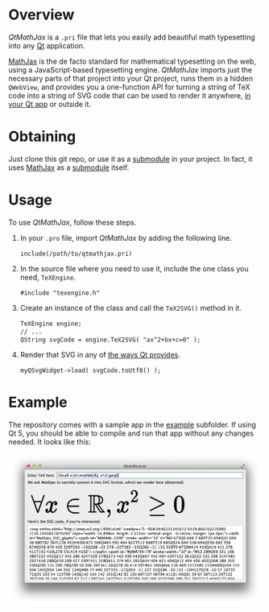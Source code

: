 
# Overview

*QtMathJax* is a `.pri` file that lets you easily add beautiful
math typesetting into any [Qt] application.

[MathJax] is the de facto standard for mathematical typesetting on
the web, using a JavaScript-based typesetting engine.
*QtMathJax* imports just the necessary parts of that project into
your Qt project, runs them in a hidden `QWebView`, and
provides you a one-function API for turning a string of TeX code
into a string of SVG code that can be used to render it anywhere,
[in your Qt app][qtsvg] or outside it.

# Obtaining

Just clone this git repo, or use it as a [submodule] in your
project.  In fact, it uses [MathJax] as a [submodule] itself.

# Usage

To use *QtMathJax*, follow these steps.

1. In your `.pro` file, import *QtMathJax* by adding the following
   line.
   ```
   include(/path/to/qtmathjax.pri)
   ```
2. In the source file where you need to use it, include the one
   class you need, `TeXEngine`.
   ```
   #include "texengine.h"
   ```
3. Create an instance of the class and call the `TeX2SVG()` method
   in it.
   ```
   TeXEngine engine;  
   // ...  
   QString svgCode = engine.TeX2SVG( "ax^2+bx+c=0" );
   ```
4. Render that SVG in any of [the ways Qt provides][qtsvg].
   ```
   myQSvgWidget->load( svgCode.toUtf8() );
   ```

# Example

The repository comes with a sample app in the [example] subfolder.
If using Qt 5, you should be able to compile and run that app
without any changes needed.  It looks like this:

![Screenshot](./screenshot.png)

[Qt]: http://qt-project.org
[MathJax]: http://mathjax.org
[qtsvg]: http://qt-project.org/doc/qt-5.0/qtsvg/svgrendering.html
[submodule]: http://schacon.github.io/git/user-manual.html#submodules
[example]: ./example/


